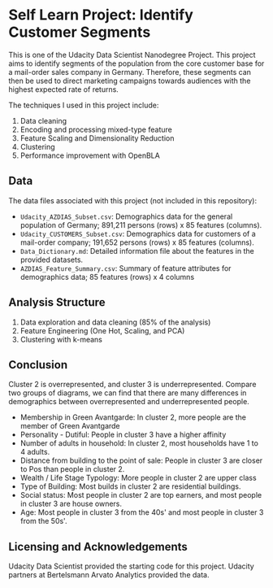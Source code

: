 # Self Learn Project: Identify Customer Segments

This is one of the Udacity Data Scientist Nanodegree Project. This project aims to identify segments of the population from the core customer base for a mail-order sales company in Germany. Therefore, these segments can then be used to direct marketing campaigns towards audiences with the highest expected rate of returns.

The techniques I used in this project include:  

1. Data cleaning  
1. Encoding and processing mixed-type feature  
1. Feature Scaling and Dimensionality Reduction
1. Clustering
1. Performance improvement with OpenBLA

<!-- ## Installation 

Please install Jupyter Notebook to review and execute the code in the notebook. Please run ```pip install -r requirements.txt``` in your shell for required python packages. -->

## Data

The data files associated with this project (not included in this repository):

- `Udacity_AZDIAS_Subset.csv`: Demographics data for the general population of Germany; 891,211 persons (rows) x 85 features (columns).
- `Udacity_CUSTOMERS_Subset.csv`: Demographics data for customers of a mail-order company; 191,652 persons (rows) x 85 features (columns).
- `Data_Dictionary.md`: Detailed information file about the features in the provided datasets.
- `AZDIAS_Feature_Summary.csv`: Summary of feature attributes for demographics data; 85 features (rows) x 4 columns

## Analysis Structure

1. Data exploration and data cleaning (85% of the analysis)
2. Feature Engineering (One Hot, Scaling, and PCA)
3. Clustering with k-means


## Conclusion

Cluster 2 is overrepresented, and cluster 3 is underrepresented. Compare two groups of diagrams, we can find that there are many differences in demographics between overrepresented and underrepresented people. 

- Membership in Green Avantgarde: In cluster 2, more people are the member of Green Avantgarde
- Personality - Dutiful: People in cluster 3 have a higher affinity 
- Number of adults in household: In cluster 2, most households have 1 to 4 adults.
- Distance from building to the point of sale: People in cluster 3 are closer to Pos than people in cluster 2.
- Wealth / Life Stage Typology: More people in cluster 2 are upper class
- Type of Building: Most builds in cluster 2 are residential buildings.
- Social status: Most people in cluster 2 are top earners, and most people in cluster 3 are house owners.
- Age: Most people in cluster 3 from the 40s' and most people in cluster 3 from the 50s'.



## Licensing and Acknowledgements

Udacity Data Scientist provided the starting code for this project.
Udacity partners at Bertelsmann Arvato Analytics provided the data.
